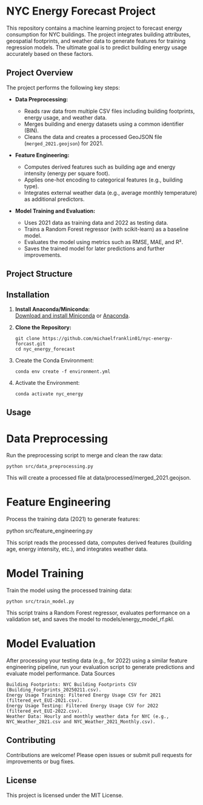 # NYC Energy Forecast Project

This repository contains a machine learning project to forecast energy consumption for NYC buildings. The project integrates building attributes, geospatial footprints, and weather data to generate features for training regression models. The ultimate goal is to predict building energy usage accurately based on these factors.

## Project Overview

The project performs the following key steps:
- **Data Preprocessing:**  
  - Reads raw data from multiple CSV files including building footprints, energy usage, and weather data.
  - Merges building and energy datasets using a common identifier (BIN).
  - Cleans the data and creates a processed GeoJSON file (`merged_2021.geojson`) for 2021.

- **Feature Engineering:**  
  - Computes derived features such as building age and energy intensity (energy per square foot).
  - Applies one-hot encoding to categorical features (e.g., building type).
  - Integrates external weather data (e.g., average monthly temperature) as additional predictors.

- **Model Training and Evaluation:**  
  - Uses 2021 data as training data and 2022 as testing data.
  - Trains a Random Forest regressor (with scikit-learn) as a baseline model.
  - Evaluates the model using metrics such as RMSE, MAE, and R².
  - Saves the trained model for later predictions and further improvements.

## Project Structure

## Installation

1. **Install Anaconda/Miniconda:**  
   [Download and install Miniconda](https://docs.conda.io/en/latest/miniconda.html) or [Anaconda](https://www.anaconda.com/products/distribution).

2. **Clone the Repository:**
   ```
   git clone https://github.com/michaelfranklin01/nyc-energy-forcast.git
   cd nyc_energy_forecast
   
3. Create the Conda Environment:
   ```
   conda env create -f environment.yml
   
4. Activate the Environment:
    ```
   conda activate nyc_energy
## Usage

# Data Preprocessing

Run the preprocessing script to merge and clean the raw data:

    python src/data_preprocessing.py

This will create a processed file at data/processed/merged_2021.geojson.

# Feature Engineering

Process the training data (2021) to generate features:

python src/feature_engineering.py

This script reads the processed data, computes derived features (building age, energy intensity, etc.), and integrates weather data.

# Model Training

Train the model using the processed training data:

    python src/train_model.py

This script trains a Random Forest regressor, evaluates performance on a validation set, and saves the model to models/energy_model_rf.pkl.

# Model Evaluation

After processing your testing data (e.g., for 2022) using a similar feature engineering pipeline, run your evaluation script to generate predictions and evaluate model performance.
Data Sources

    Building Footprints: NYC Building Footprints CSV (Building_Footprints_20250211.csv).
    Energy Usage Training: Filtered Energy Usage CSV for 2021 (filtered_evt_EUI-2021.csv).
    Energy Usage Testing: Filtered Energy Usage CSV for 2022 (filtered_evt_EUI-2022.csv).
    Weather Data: Hourly and monthly weather data for NYC (e.g., NYC_Weather_2021.csv and NYC_Weather_2021_Monthly.csv).

## Contributing

Contributions are welcome! Please open issues or submit pull requests for improvements or bug fixes.

## License

This project is licensed under the MIT License.